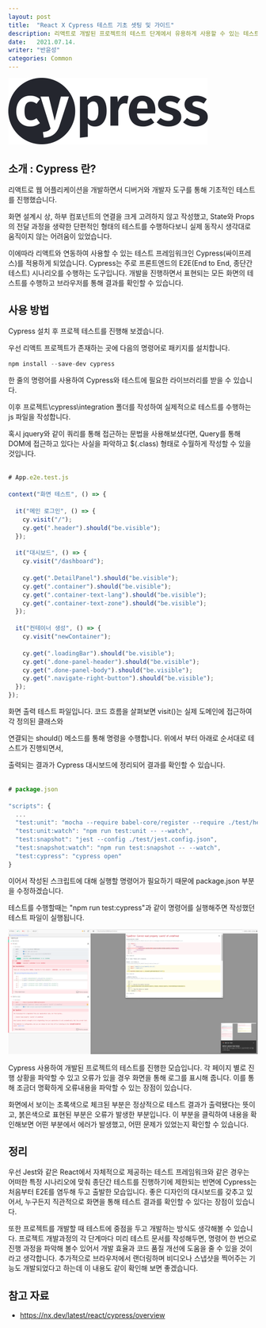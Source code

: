 ```yaml
---
layout: post
title:  "React X Cypress 테스트 기초 셋팅 및 가이드"
description: 리액트로 개발된 프로젝트의 테스트 단계에서 유용하게 사용할 수 있는 테스트 프레임워크인 Cypress의 기초적인 사용 방법에 대해 알아봅니다.
date:   2021.07.14. 
writer: "반윤성"
categories: Common
---
```


![/images/2021-07-14-Cypress/cypress-logo.png](/images/2021-07-14-Cypress/cypress-logo.png)

## 소개 : Cypress 란?
리액트로 웹 어플리케이션을 개발하면서 디버거와 개발자 도구를 통해 기초적인 테스트를 진행했습니다.

화면 설계시 상, 하부 컴포넌트의 연결을 크게 고려하지 않고 작성했고, State와 Props의 전달 과정을 생략한
단편적인 형태의 테스트를 수행하다보니 실제 동작시 생각대로 움직이지 않는 어려움이 있었습니다.

이에따라 리액트와 연동하여 사용할 수 있는 테스트 프레임워크인 Cypress(싸이프레스)를 적용하게 되었습니다.
Cypress는 주로 프론트엔드의 E2E(End to End, 종단간 테스트) 시나리오를 수행하는 도구입니다. 개발을 진행하면서
표현되는 모든 화면의 테스트를 수행하고 브라우저를 통해 결과를 확인할 수 있습니다.

## 사용 방법
Cypress 설치 후 프로젝 테스트를 진행해 보겠습니다.

우선 리액트 프로젝트가 존재하는 곳에 다음의 명령어로 패키지를 설치합니다.

```jsx
npm install --save-dev cypress
```

한 줄의 명령어를 사용하여 Cypress와 테스트에 필요한 라이브러리를 받을 수 있습니다.

이후 프로젝트\cypress\integration 폴더를 작성하여 실제적으로 테스트를 수행하는 js 파일을 작성합니다.

혹시 jquery와 같이 쿼리를 통해 접근하는 문법을 사용해보셨다면, Query를 통해 DOM에 접근하고 있다는 사실을 파악하고
$(.class) 형태로 수월하게 작성할 수 있을 것입니다.

```jsx

# App.e2e.test.js

context("화면 테스트", () => {
 
  it("메인 로그인", () => {
    cy.visit("/");
    cy.get(".header").should("be.visible");
  });
 
  it("대시보드", () => {
    cy.visit("/dashboard");
 
    cy.get(".DetailPanel").should("be.visible");
    cy.get(".container").should("be.visible");
    cy.get(".container-text-lang").should("be.visible");
    cy.get(".container-text-zone").should("be.visible");
  });
 
  it("컨테이너 생성", () => {
    cy.visit("newContainer");
 
    cy.get(".loadingBar").should("be.visible");
    cy.get(".done-panel-header").should("be.visible");
    cy.get(".done-panel-body").should("be.visible");
    cy.get(".navigate-right-button").should("be.visible");
  });
});

```

화면 출력 테스트 파일입니다. 코드 흐름을 살펴보면 visit()는 실제 도메인에 접근하여 각 정의된 클래스와 

연결되는 should() 메소드를 통해 명령을 수행합니다. 위에서 부터 아래로 순서대로 테스트가 진행되면서, 

출력되는 결과가 Cypress 대시보드에 정리되어 결과를 확인할 수 있습니다.

```jsx

# package.json

"scripts": {
  ...
  "test:unit": "mocha --require babel-core/register --require ./test/helpers.js --require ./test/dom.js --require ignore-styles 'src/**/*.spec.js'",
  "test:unit:watch": "npm run test:unit -- --watch",
  "test:snapshot": "jest --config ./test/jest.config.json",
  "test:snapshot:watch": "npm run test:snapshot -- --watch",
  "test:cypress": "cypress open"
}

```

이어서 작성된 스크립트에 대해 실행할 명령어가 필요하기 때문에 package.json 부분을 수정하겠습니다.

테스트를 수행할때는 "npm run test:cypress"과 같이 명령어를 실행해주면 작성했던 테스트 파일이 실행됩니다. 


![/images/2021-07-14-Cypress/cypress-test.png](/images/2021-07-14-Cypress/cypress-test.png)

Cypress 사용하여 개발된 프로젝트의 테스트를 진행한 모습입니다. 각 페이지 별로 진행 상황을 파악할 수 있고
오류가 있을 경우 화면을 통해 로그를 표시해 줍니다. 이를 통해 조금더 명확하게 오류내용을 파악할 수 있는 장점이 있습니다.

화면에서 보이는 초록색으로 체크된 부분은 정상적으로 테스트 결과가 출력됐다는 뜻이고, 붉은색으로 표현된 부분은 오류가
발생한 부분입니다. 이 부분을 클릭하여 내용을 확인해보면 어떤 부분에서 에러가 발생했고, 어떤 문제가 있었는지 확인할 수
있습니다.


## 정리
우선 Jest와 같은 React에서 자체적으로 제공하는 테스트 프레임워크와 같은 경우는 어떠한 특정 시나리오에 맞춰
종단간 테스트를 진행하기에 제한되는 반면에 Cypress는 처음부터 E2E를 염두해 두고 출발한 모습입니다. 
좋은 디자인의 대시보드를 갖추고 있어서, 누구든지 직관적으로 화면을 통해 테스트 결과를 확인할 수 있다는 장점이 있습니다.

또한 프로젝트를 개발할 때 테스트에 중점을 두고 개발하는 방식도 생각해볼 수 있습니다. 프로젝트 개발과정의 각 단계마다
미리 테스트 문서를 작성해두면, 명령어 한 번으로 진행 과정을 파악해 볼수 있어서 개발 효율과 코드 품질 개선에 도움을 
줄 수 있을 것이라고 생각합니다. 추가적으로 브라우저에서 랜더링하며 비디오나 스냅샷을 찍어주는 기능도 개발되었다고 하는데
이 내용도 같이 확인해 보면 좋겠습니다.

## 참고 자료
- https://nx.dev/latest/react/cypress/overview